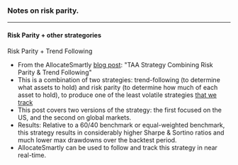### Notes on risk parity.

---

#### Risk Parity + other strategories

Risk Parity + Trend Following
- From the AllocateSmartly [blog post](https://allocatesmartly.com/taa-strategy-combining-risk-parity-trend-following/): "TAA Strategy Combining Risk Parity & Trend Following"
- This is a combination of two strategies: trend-following (to determine what assets to hold) and risk parity (to determine how much of each asset to hold), to produce one of the least volatile strategies [that we track](https://allocatesmartly.com/list-of-strategies/)
- This post covers two versions of the strategy: the first focused on the US, and the second on global markets.
- Results: Relative to a 60/40 benchmark or equal-weighted benchmark, this strategy results in considerably higher Sharpe & Sortino ratios and much lower max drawdowns over the backtest period.
- AllocateSmartly can be used to follow and track this strategy in near real-time.
